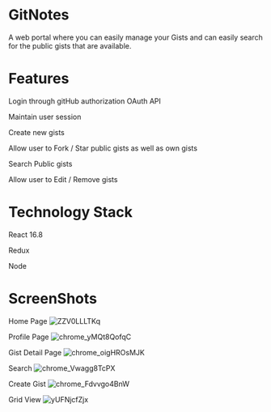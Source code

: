 # GitNotes
A web portal where you can easily manage your Gists and can easily search for the public gists that are available.

# Features
Login through gitHub authorization OAuth API 

Maintain user session

Create new gists

Allow user to Fork / Star public gists as well as own gists

Search Public gists

Allow user to Edit / Remove gists

# Technology Stack
React 16.8

Redux

Node

# ScreenShots
Home Page
![ZZV0LLLTKq](https://user-images.githubusercontent.com/62376014/105822207-9ceb2780-5fdd-11eb-9ef0-83d7dfc6dadb.png)

Profile Page
![chrome_yMQt8QofqC](https://user-images.githubusercontent.com/62376014/105822410-dfacff80-5fdd-11eb-8172-fff21cfaddfb.png)

Gist Detail Page
![chrome_oigHROsMJK](https://user-images.githubusercontent.com/62376014/105822668-28fd4f00-5fde-11eb-91f8-1e8829b0134b.png)

Search
![chrome_Vwagg8TcPX](https://user-images.githubusercontent.com/62376014/105822824-4fbb8580-5fde-11eb-9cc7-c8481200c427.png)

Create Gist
![chrome_Fdvvgo4BnW](https://user-images.githubusercontent.com/62376014/105822976-7083db00-5fde-11eb-8fcf-7f94ff714953.png)

Grid View
![yUFNjcfZjx](https://user-images.githubusercontent.com/62376014/105823086-8c877c80-5fde-11eb-87be-d524bfc59868.png)
